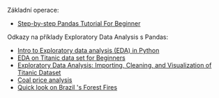Základní operace:
- [Step-by-step Pandas Tutorial For Beginner](https://www.kaggle.com/code/adnanzaidi/step-by-step-pandas-tutorial-for-beginner)

Odkazy na příklady Exploratory Data Analysis s Pandas:
- [Intro to Exploratory data analysis (EDA) in Python](https://www.kaggle.com/code/imoore/intro-to-exploratory-data-analysis-eda-in-python)
- [EDA on Titanic data set for Beginners](https://uttu-parashar.medium.com/exploratory-data-analysis-on-titanic-data-set-for-beginners-3ec8d1059c5b)
- [Exploratory Data Analysis: Importing, Cleaning, and Visualization of Titanic Dataset](https://www.datainsightonline.com/post/exploratory-data-analysis-importing-cleaning-and-visualization-of-titanic-dataset)
- [Coal price analysis](https://www.kaggle.com/code/fuarresvij/coal-price-analysis)
- [Quick look on Brazil 's Forest Fires](https://www.kaggle.com/code/mohamedabidi97/quick-look-on-s-forest-fires)